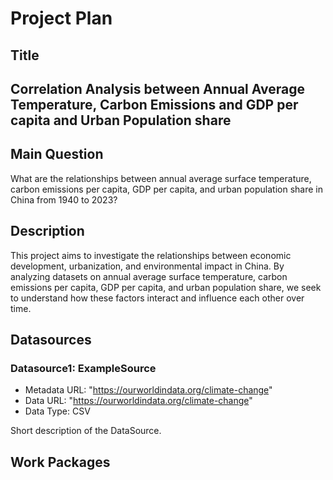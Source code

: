# Project Plan

## Title
<!-- Give your project a short title. -->
## Correlation Analysis between Annual Average Temperature, Carbon Emissions and GDP per capita and Urban Population share 

## Main Question

<!-- Think about one main question you want to answer based on the data. -->
What are the relationships between annual average surface temperature, carbon emissions per capita, GDP
per capita, and urban population share in China from 1940 to 2023?

## Description

<!-- Describe your data science project in max. 200 words. Consider writing about why and how you attempt it. -->
This project aims to investigate the relationships between economic development, urbanization, and environmental impact in China. By analyzing datasets on annual average surface temperature, carbon emissions per capita, GDP per capita, and urban population share, we seek to understand how these factors interact and influence each other over time.

## Datasources

<!-- Describe each datasources you plan to use in a section. Use the prefic "DatasourceX" where X is the id of the datasource. -->

### Datasource1: ExampleSource
* Metadata URL: "https://ourworldindata.org/climate-change"
* Data URL: "https://ourworldindata.org/climate-change"
* Data Type: CSV

Short description of the DataSource.

## Work Packages

<!-- List of work packages ordered sequentially, each pointing to an issue with more details. -->


